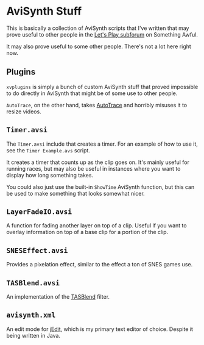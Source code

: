 AviSynth Stuff
==============

This is basically a collection of AviSynth scripts that I've written that may
prove useful to other people in the [Let's Play
subforum](http://forums.somethingawful.com/forumdisplay.php?forumid=191) on
Something Awful.

It may also prove useful to some other people. There's not a lot here right now.

Plugins
-------
`xvplugins` is simply a bunch of custom AviSynth stuff that proved impossible to
do directly in AviSynth that might be of some use to other people.

`AutoTrace`, on the other hand, takes [AutoTrace](http://autotrace.sourceforge.net/)
and horribly misuses it to resize videos.

`Timer.avsi`
------------

The `Timer.avsi` include that creates a timer. For an example of how to use it, 
see the `Timer Example.avs` script.

It creates a timer that counts up as the clip goes on. It's mainly useful for
running races, but may also be useful in instances where you want to display
how long something takes.

You could also just use the built-in `ShowTime` AviSynth function, but this can
be used to make something that looks somewhat nicer.

`LayerFadeIO.avsi`
------------------

A function for fading another layer on top of a clip. Useful if you want to
overlay information on top of a base clip for a portion of the clip.

`SNESEffect.avsi`
-----------------

Provides a pixelation effect, similar to the effect a ton of SNES games use.

`TASBlend.avsi`
---------------

An implementation of the [TASBlend](http://tasvideos.org/EncodingGuide/TASBlend.html)
filter.

`avisynth.xml`
--------------

An edit mode for [jEdit](http://www.jedit.org), which is my primary text editor
of choice. Despite it being written in Java.
